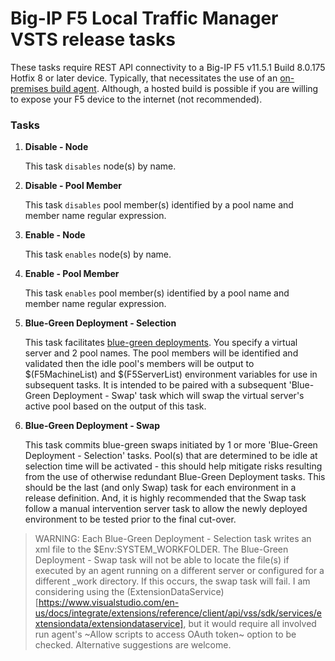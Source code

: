 # Big-IP F5 Local Traffic Manager VSTS release tasks

These tasks require REST API connectivity to a Big-IP F5 v11.5.1 Build 8.0.175 Hotfix 8 or later device.  Typically, that necessitates the use of an [on-premises build agent](https://www.visualstudio.com/en-us/docs/build/admin/agents/v2-windows).  Although, a hosted build is possible if you are willing to expose your F5 device to the internet (not recommended).

### Tasks

1. **Disable - Node**

   This task `disables` node(s) by name.

1. **Disable - Pool Member**

   This task `disables` pool member(s) identified by a pool name and member name regular expression.

1. **Enable - Node**

   This task `enables` node(s) by name.

1. **Enable - Pool Member**

   This task `enables` pool member(s) identified by a pool name and member name regular expression.

1. **Blue-Green Deployment - Selection**

   This task facilitates [blue-green deployments](https://martinfowler.com/bliki/BlueGreenDeployment.html).  You specify a virtual server and 2 pool names.  The pool members will be identified and validated then the idle pool's members will be output to $(F5MachineList) and $(F5ServerList) environment variables for use in subsequent tasks.  It is intended to be paired with a subsequent 'Blue-Green Deployment - Swap' task which will swap the virtual server's active pool based on the output of this task.

1. **Blue-Green Deployment - Swap**

   This task commits blue-green swaps initiated by 1 or more 'Blue-Green Deployment - Selection' tasks.  Pool(s) that are determined to be idle at selection time will be activated - this should help mitigate risks resulting from the use of otherwise redundant Blue-Green Deployment tasks.  This should be the last (and only Swap) task for each environment in a release definition.  And, it is highly recommended that the Swap task follow a manual intervention server task to allow the newly deployed environment to be tested prior to the final cut-over.

> WARNING: Each Blue-Green Deployment - Selection task writes an xml file to the $Env:SYSTEM_WORKFOLDER.  The Blue-Green Deployment - Swap task will not be able to locate the file(s) if executed by an agent running on a different server or configured for a different _work directory.  If this occurs, the swap task will fail.  I am considering using the (ExtensionDataService)[https://www.visualstudio.com/en-us/docs/integrate/extensions/reference/client/api/vss/sdk/services/extensiondata/extensiondataservice], but it would require all involved run agent's ~Allow scripts to access OAuth token~ option to be checked.  Alternative suggestions are welcome.